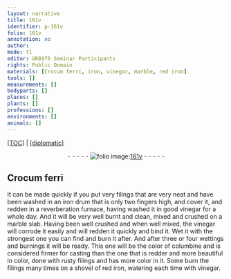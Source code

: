 ```yaml
---
layout: narrative
title: 161v
identifier: p-161v
folio: 161v
annotation: no
author:
mode: tl
editor: GR8975 Seminar Participants
rights: Public Domain
materials: [Crocum ferri, iron, vinegar, marble, red iron]
tools: []
measurements: []
bodyparts: []
places: []
plants: []
professions: []
environments: []
animals: []
---
```


<p><a href="{{ site.baseurl }}/translation/">[TOC]</a> | <a href="{{ site.baseurl }}/_texts/p-161v_tc.md/">[diplomatic]</a></p><div class="folio" align="center">- - - - - <a href="http://gallica.bnf.fr/ark:/12148/btv1b10500001g/f328.item.r=" target="_blank"><img src="https://cu-mkp.github.io/2017-workshop-edition/assets/photo-icon.png" alt="folio image: " style="display:inline-block; margin-bottom:-3px;"/>161v</a> - - - - - </div>  
  

## <span class="m">Crocum ferri</span>

 
It can be made quickly if you put very filings that are very neat and have been washed in an <span class="m">iron</span> drum that is only two fingers high, and cover it, and redden in a reverberation furnace, having washed it in good <span class="m">vinegar</span> for a whole day. And it will be very well burnt and clean, mixed and crushed on a <span class="m">marble</span> slab. Having been well crushed and when well mixed, the <span class="m">vinegar</span> will corrode it easily and will redden it quickly and bind it. Wet it with the strongest one you can find and burn it after. And after three or four wettings and burnings it will be ready. This one will be the color of columbine and is considered firmer for casting than the one that is redder and more beautiful in color, done with rusty filings and has more color in it. Some burn the filings many times on a shovel of <span class="m">red iron</span>, watering each time with <span class="m">vinegar</span>.
 
